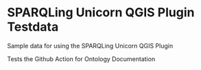 # SPARQLing Unicorn QGIS Plugin Testdata 

Sample data for using the SPARQLing Unicorn QGIS Plugin
  
Tests the Github Action for Ontology Documentation
